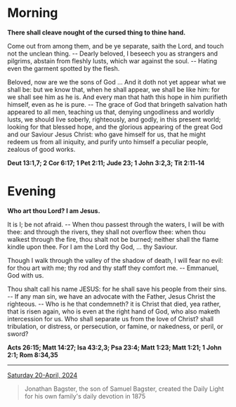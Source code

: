 # Morning

**There shall cleave nought of the cursed thing to thine hand.**
 
Come out from among them, and be ye separate, saith the Lord, and touch not the unclean thing. -- Dearly beloved, I beseech you as strangers and pilgrims, abstain from fleshly lusts, which war against the soul. -- Hating even the garment spotted by the flesh.
 
Beloved, now are we the sons of God ... And it doth not yet appear what we shall be: but we know that, when he shall appear, we shall be like him: for we shall see him as he is. And every man that hath this hope in him purifieth himself, even as he is pure. -- The grace of God that bringeth salvation hath appeared to all men, teaching us that, denying ungodliness and worldly lusts, we should live soberly, righteously, and godly, in this present world; looking for that blessed hope, and the glorious appearing of the great God and our Saviour Jesus Christ: who gave himself for us, that he might redeem us from all iniquity, and purify unto himself a peculiar people, zealous of good works.  

**Deut 13:1,7; 2 Cor 6:17; 1 Pet 2:11; Jude 23; 1 John 3:2,3; Tit 2:11‑14**

# Evening

**Who art thou Lord? I am Jesus.**
 
It is I; be not afraid. -- When thou passest through the waters, I will be with thee: and through the rivers, they shall not overflow thee: when thou walkest through the fire, thou shalt not be burned; neither shall the flame kindle upon thee. For I am the Lord thy God, ... thy Saviour.
 
Though I walk through the valley of the shadow of death, I will fear no evil: for thou art with me; thy rod and thy staff they comfort me. -- Emmanuel, God with us.
 
Thou shalt call his name JESUS: for he shall save his people from their sins. -- If any man sin, we have an advocate with the Father, Jesus Christ the righteous. -- Who is he that condemneth? it is Christ that died, yea rather, that is risen again, who is even at the right hand of God, who also maketh intercession for us. Who shall separate us from the love of Christ? shall tribulation, or distress, or persecution, or famine, or nakedness, or peril, or sword?  

**Acts 26:15; Matt 14:27; Isa 43:2,3; Psa 23:4; Matt 1:23; Matt 1:21; 1 John 2:1; Rom 8:34,35**

---

[Saturday 20-April, 2024](https://t.me/s/daily_light)

> Jonathan Bagster, the son of Samuel Bagster, created the Daily Light for his own family's daily devotion in 1875


